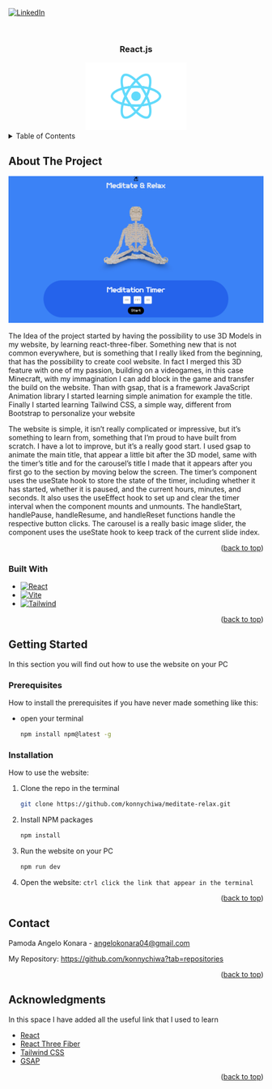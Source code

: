 <a id="readme-top"></a>

[![LinkedIn][linkedin-shield]][linkedin-url]



<!-- PROJECT LOGO -->
<br />
<h3 align="center">React.js</h3>

<div align="center">
  <a href="https://it.legacy.reactjs.org/">
    <img src="public/assets/images/reactLogo.png" alt="Logo" width="200" >
  </a>
</div>



<!-- TABLE OF CONTENTS -->
<details>
  <summary>Table of Contents</summary>
  <ol>
    <li>
      <a href="#about-the-project">About The Project</a>
      <ul>
        <li><a href="#built-with">Built With</a></li>
      </ul>
    </li>
    <li>
      <a href="#getting-started">Getting Started</a>
      <ul>
        <li><a href="#prerequisites">Prerequisites</a></li>
        <li><a href="#installation">Installation</a></li>
      </ul>
    </li>
    <li><a href="#contact">Contact</a></li>
    <li><a href="#acknowledgments">Acknowledgments</a></li>
  </ol>
</details>



<!-- ABOUT THE PROJECT -->
## About The Project

[![Product Name Screen Shot][product-screenshot]](https://github.com/konnychiwa/meditate-relax)

The Idea of the project started by having the possibility to use 3D Models in my website, by learning react-three-fiber. Something new that is not common everywhere, but is something that I really liked from the beginning, that has the possibility to create cool website. In fact I merged this 3D feature with one of my passion, building on a videogames, in this case Minecraft, with my immagination I can add block in the game and transfer the build on the website. Than with gsap, that is a framework JavaScript Animation library I started learning simple animation for example the title. Finally I started learning Tailwind CSS, a simple way, different from Bootstrap to personalize your website

The website is simple, it isn’t really complicated or impressive, but it’s something to learn from, something that I’m proud to have built from scratch. I have a lot to improve, but it’s a really good start. 
I used gsap to animate the main title, that appear a little bit after the 3D model, same with the timer’s title and for the carousel’s title I made that it appears after you first go to the section by moving below the screen.
The timer’s component uses the useState hook to store the state of the timer, including whether it has started, whether it is paused, and the current hours, minutes, and seconds. It also uses the useEffect hook to set up and clear the timer interval when the component mounts and unmounts. The handleStart, handlePause, handleResume, and handleReset functions handle the respective button clicks.
The carousel is a really basic image slider, the component uses the useState hook to keep track of the current slide index.

<p align="right">(<a href="#readme-top">back to top</a>)</p>



### Built With


* [![React][React.js]][React-url]
* [![Vite]][Vite-url]
* [![Tailwind][TailwindCSS]][Tailwind-url]

<p align="right">(<a href="#readme-top">back to top</a>)</p>



<!-- GETTING STARTED -->
## Getting Started

In this section you will find out how to use the website on your PC

### Prerequisites

How to install the prerequisites if you have never made something like this:
* open your terminal
  ```sh
  npm install npm@latest -g
  ```

### Installation

How to use the website:

1. Clone the repo in the terminal
   ```sh
   git clone https://github.com/konnychiwa/meditate-relax.git
   ```
2. Install NPM packages
   ```sh
   npm install
   ```
3. Run the website on your PC
   ```sh
   npm run dev
   ```
4. Open the website: 
   `
   ctrl click the link that appear in the terminal
   `

<p align="right">(<a href="#readme-top">back to top</a>)</p>



<!-- CONTACT -->
## Contact

Pamoda Angelo Konara - angelokonara04@gmail.com

My Repository: https://github.com/konnychiwa?tab=repositories

<p align="right">(<a href="#readme-top">back to top</a>)</p>



<!-- ACKNOWLEDGMENTS -->
## Acknowledgments

In this space I have added all the useful link that I used to learn

* [React](https://it.legacy.reactjs.org/)
* [React Three Fiber](https://r3f.docs.pmnd.rs/getting-started/introduction)
* [Tailwind CSS](https://tailwindcss.com/)
* [GSAP](https://gsap.com/)

<p align="right">(<a href="#readme-top">back to top</a>)</p>



<!-- MARKDOWN LINKS & IMAGES -->
<!-- https://www.markdownguide.org/basic-syntax/#reference-style-links -->
[linkedin-shield]: https://img.shields.io/badge/-LinkedIn-black.svg?style=for-the-badge&logo=linkedin&colorB=555
[linkedin-url]: https://www.linkedin.com/in/pamoda-angelo-konara/
[product-screenshot]: public/assets/images/product.png
[React.js]: https://img.shields.io/badge/React-%2320232a.svg?logo=react&logoColor=%2361DAFB
[React-url]: https://reactjs.org/
[Vite]: https://img.shields.io/badge/Vite-646CFF?logo=vite&logoColor=fff
[Vite-url]: https://vite.dev/
[TailwindCSS]: https://img.shields.io/badge/Tailwind_CSS-06B6D4?style=flat&logo=tailwind-css&logoColor=white
[Tailwind-url]: https://tailwindcss.com/
